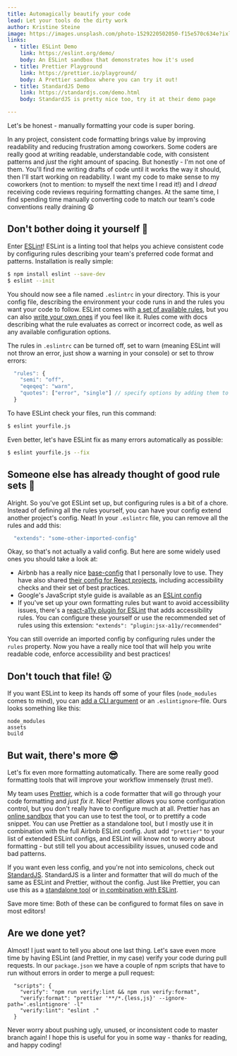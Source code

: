 ```yaml
---
title: Automagically beautify your code
lead: Let your tools do the dirty work
author: Kristine Steine
image: https://images.unsplash.com/photo-1529220502050-f15e570c634e?ixlib=rb-1.2.1&ixid=eyJhcHBfaWQiOjEyMDd9&auto=format&fit=crop&w=1701&q=80
links:
  - title: ESLint Demo
    link: https://eslint.org/demo/
    body: An ESLint sandbox that demonstrates how it's used
  - title: Prettier Playground
    link: https://prettier.io/playground/
    body: A Prettier sandbox where you can try it out!
  - title: StandardJS Demo
    link: https://standardjs.com/demo.html
    body: StandardJS is pretty nice too, try it at their demo page

---
```


Let's be honest - manually formatting your code is super boring.

In any project, consistent code formatting brings value by improving readability and reducing frustration among coworkers. Some coders are really good at writing readable, understandable code, with consistent patterns and _just_ the right amount of spacing. But honestly - I'm not one of them. You'll find me writing drafts of code until it works the way it should, then I'll start working on readability. I want my code to make sense to my coworkers (not to mention: to myself the next time I read it!) and I _dread_ receiving code reviews requiring formatting changes. At the same time, I find spending time manually converting code to match our team's code conventions really draining 😩

## Don't bother doing it yourself 🤷
Enter [ESLint](https://eslint.org)! ESLint is a linting tool that helps you achieve consistent code by configuring rules describing your team's preferred code format and patterns. Installation is really simple:

```sh
$ npm install eslint --save-dev
$ eslint --init
```

You should now see a file named `.eslintrc` in your directory. This is your config file, describing the environment your code runs in and the rules you want your code to follow. ESLint comes with [a set of available rules](https://eslint.org/docs/rules/), but you can also [write your own ones](https://eslint.org/docs/developer-guide/working-with-rules) if you feel like it. Rules come with docs describing what the rule evaluates as correct or incorrect code, as well as any available configuration options.

The rules in `.eslintrc` can be turned off, set to warn (meaning ESLint will not throw an error, just show a warning in your console) or set to throw errors:

```js
  "rules": {
    "semi": "off",
    "eqeqeq": "warn",
    "quotes": ["error", "single"] // specify options by adding them to an array along with the rule config
  }
```

To have ESLint check your files, run this command:

```sh
$ eslint yourfile.js
```

Even better, let's have ESLint fix as many errors automatically as possible:

```sh
$ eslint yourfile.js --fix
```

## Someone else has already thought of good rule sets 🙌
Alright. So you've got ESLint set up, but configuring rules is a bit of a chore. Instead of defining all the rules yourself, you can have your config extend another project's config. Neat! In your `.eslintrc` file, you can remove all the rules and add this:

```js
  "extends": "some-other-imported-config"
```

Okay, so that's not actually a valid config. But here are some widely used ones you should take a look at:
- Airbnb has a really nice [base-config](https://github.com/airbnb/javascript/tree/master/packages/eslint-config-airbnb-base/) that I personally love to use. They have also shared [their config for React projects](https://github.com/airbnb/javascript/tree/master/packages/eslint-config-airbnb), including accessibility checks and their set of best practices.
- Google's JavaScript style guide is available as an [ESLint config](https://github.com/google/eslint-config-google)
- If you've set up your own formatting rules but want to avoid accessibility issues, there's a [react-a11y plugin for ESLint](https://github.com/evcohen/eslint-plugin-jsx-a11y) that adds accessibility rules. You can configure these yourself or use the recommended set of rules using this extension: `"extends": "plugin:jsx-a11y/recommended"`

You can still override an imported config by configuring rules under the `rules` property. Now you have a really nice tool that will help you write readable code, enforce accessibility and best practices!

## Don't touch that file! 😮
If you want ESLint to keep its hands off some of your files (`node_modules` comes to mind), you can [add a CLI argument](https://eslint.org/docs/user-guide/command-line-interface#ignoring-files-from-linting) or an `.eslintignore`-file. Ours looks something like this:

```
node_modules
assets
build
```

## But wait, there's more 😎
Let's fix even more formatting automatically. There are some really good formatting tools that will improve your workflow immensely (trust me!).

My team uses [Prettier](https://prettier.io), which is a code formatter that will go through your code formatting and _just fix it_. Nice! Prettier allows you some configuration control, but you don't really have to configure much at all. Prettier has an [online sandbox](https://prettier.io/playground) that you can use to test the tool, or to prettify a code snippet. You can use Prettier as a standalone tool, but I mostly use it in combination with the full Airbnb ESLint config. Just add `"prettier"` to your list of extended ESLint configs, and ESLint will know not to worry about formatting - but still tell you about accessibility issues, unused code and bad patterns.

If you want even less config, and you're not into semicolons, check out [StandardJS](https://standardjs.com/). StandardJS is a linter and formatter that will do much of the same as ESLint and Prettier, without the config. Just like Prettier, you can use this as a [standalone tool](https://github.com/standard/standard) or [in combination with ESLint](https://github.com/standard/eslint-config-standard).

Save more time: Both of these can be configured to format files on save in most editors!

## Are we done yet?
Almost! I just want to tell you about one last thing. Let's save even more time by having ESLint (and Prettier, in my case) verify your code during pull requests. In our `package.json` we have a couple of npm scripts that have to run without errors in order to merge a pull request:

```
  "scripts": {
    "verify": "npm run verify:lint && npm run verify:format",
    "verify:format": "prettier '**/*.{less,js}' --ignore-path='.eslintignore' -l"
    "verify:lint": "eslint ."
  }
```

Never worry about pushing ugly, unused, or inconsistent code to master branch again! I hope this is useful for you in some way - thanks for reading, and happy coding!
